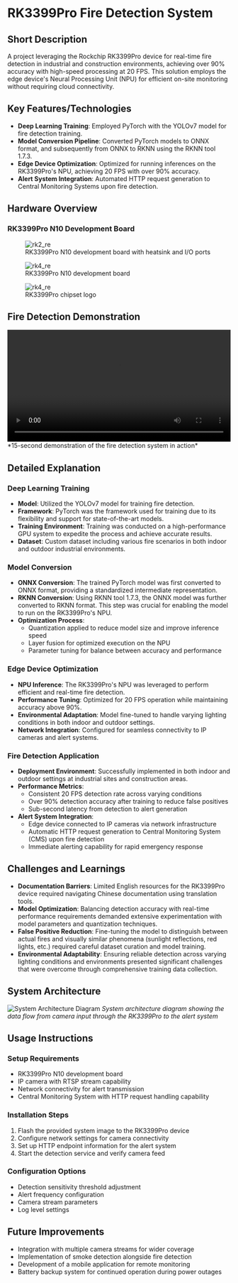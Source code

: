 # RK3399Pro Fire Detection System

## Short Description
A project leveraging the Rockchip RK3399Pro device for real-time fire detection in industrial and construction environments, achieving over 90% accuracy with high-speed processing at 20 FPS. This solution employs the edge device's Neural Processing Unit (NPU) for efficient on-site monitoring without requiring cloud connectivity.

## Key Features/Technologies
* **Deep Learning Training**: Employed PyTorch with the YOLOv7 model for fire detection training.
* **Model Conversion Pipeline**: Converted PyTorch models to ONNX format, and subsequently from ONNX to RKNN using the RKNN tool 1.7.3.
* **Edge Device Optimization**: Optimized for running inferences on the RK3399Pro's NPU, achieving 20 FPS with over 90% accuracy.
* **Alert System Integration**: Automated HTTP request generation to Central Monitoring Systems upon fire detection.

## Hardware Overview

### RK3399Pro N10 Development Board
<figure>
  <img src="media/rk2_re.jpg" alt="rk2_re">
  <figcaption>RK3399Pro N10 development board  with heatsink and I/O ports</figcaption>
</figure>

<figure>
  <img src="media/rk4_re.jpg" alt="rk4_re">
  <figcaption>RK3399Pro N10 development board</figcaption>
</figure>

<figure>
  <img src="media/rk3399_logo.jpg" alt="rk4_re">
  <figcaption>RK3399Pro chipset logo</figcaption>
</figure>


## Fire Detection Demonstration

<video controls width="100%">
  <source src="media/fire_detection_demo.mp4" type="video/mp4">
  Your browser does not support the video tag.
</video>
*15-second demonstration of the fire detection system in action*

## Detailed Explanation

### Deep Learning Training
* **Model**: Utilized the YOLOv7 model for training fire detection.
* **Framework**: PyTorch was the framework used for training due to its flexibility and support for state-of-the-art models.
* **Training Environment**: Training was conducted on a high-performance GPU system to expedite the process and achieve accurate results.
* **Dataset**: Custom dataset including various fire scenarios in both indoor and outdoor industrial environments.

### Model Conversion
* **ONNX Conversion**: The trained PyTorch model was first converted to ONNX format, providing a standardized intermediate representation.
* **RKNN Conversion**: Using RKNN tool 1.7.3, the ONNX model was further converted to RKNN format. This step was crucial for enabling the model to run on the RK3399Pro's NPU.
* **Optimization Process**:
  * Quantization applied to reduce model size and improve inference speed
  * Layer fusion for optimized execution on the NPU
  * Parameter tuning for balance between accuracy and performance

### Edge Device Optimization
* **NPU Inference**: The RK3399Pro's NPU was leveraged to perform efficient and real-time fire detection.
* **Performance Tuning**: Optimized for 20 FPS operation while maintaining accuracy above 90%.
* **Environmental Adaptation**: Model fine-tuned to handle varying lighting conditions in both indoor and outdoor settings.
* **Network Integration**: Configured for seamless connectivity to IP cameras and alert systems.

### Fire Detection Application
* **Deployment Environment**: Successfully implemented in both indoor and outdoor settings at industrial sites and construction areas.
* **Performance Metrics**: 
  * Consistent 20 FPS detection rate across varying conditions
  * Over 90% detection accuracy after training to reduce false positives
  * Sub-second latency from detection to alert generation
* **Alert System Integration**: 
  * Edge device connected to IP cameras via network infrastructure
  * Automatic HTTP request generation to Central Monitoring System (CMS) upon fire detection
  * Immediate alerting capability for rapid emergency response

## Challenges and Learnings
* **Documentation Barriers**: Limited English resources for the RK3399Pro device required navigating Chinese documentation using translation tools.
* **Model Optimization**: Balancing detection accuracy with real-time performance requirements demanded extensive experimentation with model parameters and quantization techniques.
* **False Positive Reduction**: Fine-tuning the model to distinguish between actual fires and visually similar phenomena (sunlight reflections, red lights, etc.) required careful dataset curation and model training.
* **Environmental Adaptability**: Ensuring reliable detection across varying lighting conditions and environments presented significant challenges that were overcome through comprehensive training data collection.

## System Architecture

![System Architecture Diagram](media/mermaid_rkn10.png)
*System architecture diagram showing the data flow from camera input through the RK3399Pro to the alert system*

## Usage Instructions

### Setup Requirements
* RK3399Pro N10 development board
* IP camera with RTSP stream capability
* Network connectivity for alert transmission
* Central Monitoring System with HTTP request handling capability

### Installation Steps
1. Flash the provided system image to the RK3399Pro device
2. Configure network settings for camera connectivity
3. Set up HTTP endpoint information for the alert system
4. Start the detection service and verify camera feed

### Configuration Options
* Detection sensitivity threshold adjustment
* Alert frequency configuration
* Camera stream parameters
* Log level settings

## Future Improvements
* Integration with multiple camera streams for wider coverage
* Implementation of smoke detection alongside fire detection
* Development of a mobile application for remote monitoring
* Battery backup system for continued operation during power outages
